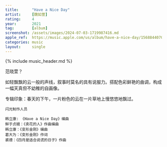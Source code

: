 ```yaml
---
title:      "Have a Nice Day"
artist:     [魏如萱]
rating:     4
year:       2021
tag:        [album]
screenshot: /assets/images/2024-07-03-1719987416.md
apple_ref:  https://music.apple.com/us/album/have-a-nice-day/1568844070
categories: music
layout:     single
---
```

{% include music_header.md %}

范晓萱？

如轻飘飘的云一般的声线，叙事时莫名的具有说服力。搭配色彩鲜艳的曲调，构成一幅天真但不幼稚的自画像。

专辑印象：春天的下午，一片粉色的云在一片草地上慢悠悠地飘过。

```
闪光制作人员

韩立康: 《Have a Nice Day》编曲
鲜于贞娥：《卖花的人》作曲编曲
韩立康：《变形金刚》编曲
葛大为：《变形金刚》作词
裘德：《四月是适合说谎的日子》作曲
```


